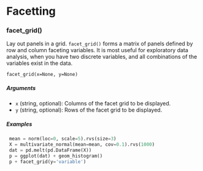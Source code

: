 # Facetting

### facet_grid()

Lay out panels in a grid. `facet_grid()` forms a matrix of panels defined by row and column faceting variables. It is most useful for exploratory data analysis, when you have two discrete variables, and all combinations of the variables exist in the data.

`facet_grid(x=None, y=None)`

##### Arguments
   
- `x` (string, optional): Columns of the facet grid to be displayed.
- `y` (string, optional): Rows of the facet grid to be displayed.

##### Examples
 
```python
 mean = norm(loc=0, scale=5).rvs(size=3)
 X = multivariate_normal(mean=mean, cov=0.1).rvs(1000)
 dat = pd.melt(pd.DataFrame(X))
 p = ggplot(dat) + geom_histogram()
 p + facet_grid(y='variable')
```


